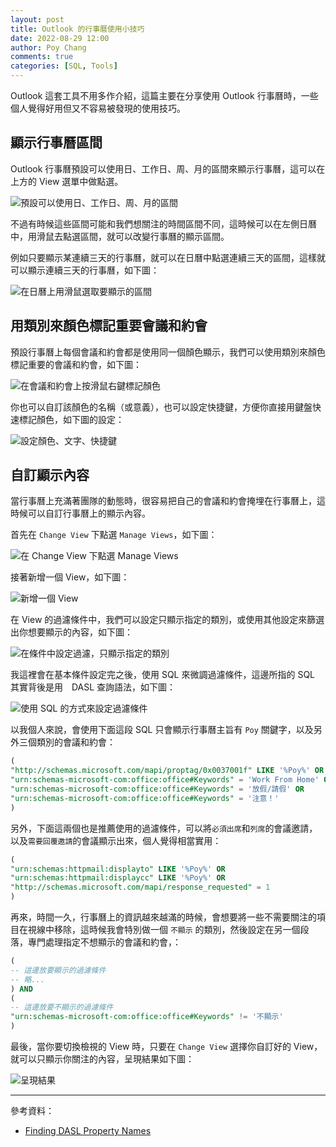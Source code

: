 ```yaml
---
layout: post
title: Outlook 的行事曆使用小技巧
date: 2022-08-29 12:00
author: Poy Chang
comments: true
categories: [SQL, Tools]
---
```


Outlook 這套工具不用多作介紹，這篇主要在分享使用 Outlook 行事曆時，一些個人覺得好用但又不容易被發現的使用技巧。

## 顯示行事曆區間

Outlook 行事曆預設可以使用日、工作日、周、月的區間來顯示行事曆，這可以在上方的 View 選單中做點選。

![預設可以使用日、工作日、周、月的區間](https://i.imgur.com/M8ZeL7E.png)

不過有時候這些區間可能和我們想關注的時間區間不同，這時候可以在左側日曆中，用滑鼠去點選區間，就可以改變行事曆的顯示區間。

例如只要顯示某連續三天的行事曆，就可以在日曆中點選連續三天的區間，這樣就可以顯示連續三天的行事曆，如下圖：

![在日曆上用滑鼠選取要顯示的區間](https://i.imgur.com/ZZ5c7kb.png)

## 用類別來顏色標記重要會議和約會

預設行事曆上每個會議和約會都是使用同一個顏色顯示，我們可以使用類別來顏色標記重要的會議和約會，如下圖：

![在會議和約會上按滑鼠右鍵標記顏色](https://i.imgur.com/qmoSBsF.png)

你也可以自訂該顏色的名稱（或意義），也可以設定快捷鍵，方便你直接用鍵盤快速標記顏色，如下圖的設定：

![設定顏色、文字、快捷鍵](https://i.imgur.com/yOK8LNS.png)

## 自訂顯示內容

當行事曆上充滿著團隊的動態時，很容易把自己的會議和約會掩埋在行事曆上，這時候可以自訂行事曆上的顯示內容。

首先在 `Change View` 下點選 `Manage Views`，如下圖：

![在 Change View 下點選 Manage Views](https://i.imgur.com/nBEOxVG.png)

接著新增一個 View，如下圖：

![新增一個 View](https://i.imgur.com/CQAWHuY.png)

在 View 的過濾條件中，我們可以設定只顯示指定的類別，或使用其他設定來篩選出你想要顯示的內容，如下圖：

![在條件中設定過濾，只顯示指定的類別](https://i.imgur.com/67YwmzD.png)

我這裡會在基本條件設定完之後，使用 SQL 來微調過濾條件，這邊所指的 SQL　其實背後是用　DASL 查詢語法，如下圖：

![使用 SQL 的方式來設定過濾條件](https://i.imgur.com/2OjmOPk.png)

以我個人來說，會使用下面這段 SQL 只會顯示行事曆主旨有 `Poy` 關鍵字，以及另外三個類別的會議和約會：

```SQL
(
"http://schemas.microsoft.com/mapi/proptag/0x0037001f" LIKE '%Poy%' OR
"urn:schemas-microsoft-com:office:office#Keywords" = 'Work From Home' OR
"urn:schemas-microsoft-com:office:office#Keywords" = '放假/請假' OR
"urn:schemas-microsoft-com:office:office#Keywords" = '注意！'
)
```

另外，下面這兩個也是推薦使用的過濾條件，可以將`必須出席`和`列席`的會議邀請，以及`需要回覆邀請`的會議顯示出來，個人覺得相當實用：

```SQL
(
"urn:schemas:httpmail:displayto" LIKE '%Poy%' OR
"urn:schemas:httpmail:displaycc" LIKE '%Poy%' OR
"http://schemas.microsoft.com/mapi/response_requested" = 1
)
```

再來，時間一久，行事曆上的資訊越來越滿的時候，會想要將一些不需要關注的項目在視線中移除，這時候我會特別做一個 `不顯示` 的類別，然後設定在另一個段落，專門處理指定不想顯示的會議和約會，：

```SQL
(
-- 這邊放要顯示的過濾條件
-- 略...
) AND
(
-- 這邊放要不顯示的過濾條件
"urn:schemas-microsoft-com:office:office#Keywords" != '不顯示'
)
```

最後，當你要切換檢視的 View 時，只要在 `Change View` 選擇你自訂好的 View，就可以只顯示你關注的內容，呈現結果如下圖：

![呈現結果](https://i.imgur.com/0EzQBOA.png)

----------

參考資料：

* [Finding DASL Property Names](http://philliphoff.github.io/finding-dasl-property-names/)
